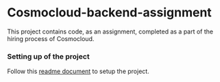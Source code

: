 # Cosmocloud-backend-assignment
This project contains code, as an assignment, completed as a part of the hiring process of Cosmocloud.

### Setting up of the project
Follow this [readme document](https://github.com/Chanpreet-Singh/Cosmocloud-backend-assignment/blob/main/Project%20Setup/Readme%20for%20setup.md) to setup the project.
